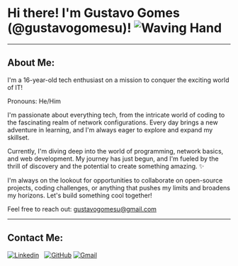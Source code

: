 # Hi there! I'm Gustavo Gomes (@gustavogomesu)! ![Waving Hand](https://media.giphy.com/media/xT9IgG50Fb7Mi0prBC/giphy.gif)

---

## About Me:

I'm a 16-year-old tech enthusiast on a mission to conquer the exciting world of IT! 

Pronouns: He/Him

I'm passionate about everything tech, from the intricate world of coding to the fascinating realm of network configurations. Every day brings a new adventure in learning, and I'm always eager to explore and expand my skillset. 

Currently, I'm diving deep into the world of programming, network basics, and web development. My journey has just begun, and I'm fueled by the thrill of discovery and the potential to create something amazing. ✨

I'm always on the lookout for opportunities to collaborate on open-source projects, coding challenges, or anything that pushes my limits and broadens my horizons. Let's build something cool together! 

Feel free to reach out: gustavogomesu@gmail.com

---

## Contact Me:

[![Linkedin](https://img.shields.io/badge/LinkedIn-0077B5?style=for-the-badge&logo=linkedin&logoColor=white)](https://www.linkedin.com/in/gustavo-gomes-a03b76301/)
&nbsp;
[![GitHub](https://img.shields.io/badge/GitHub-100000?style=for-the-badge&logo=github&logoColor=white)](https://github.com/gustavogomesu)
[![Gmail](https://img.shields.io/badge/Gmail-D14836?style=for-the-badge&logo=gmail&logoColor=white)](mailto:gustavogomesu@gmail.com)